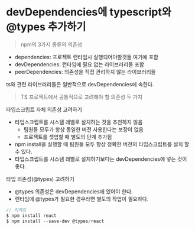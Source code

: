 # devDependencies에 typescript와 @types 추가하기

> npm의 3가지 종류의 의존성

- dependencies: 프로젝트 런타임시 실행되어야할것들 여기에 포함
- devDependencies: 런타임에 필요 없는 라이브러리들 포함
- peerDependencies: 의존성을 직접 관리하지 않는 라이브러리들

ts와 관련 라이브러리들은 일반적으로 devDependencies에 속한다.

> TS 프로젝트에서 공통적으로 고려해야 할 의존성 두 가지

타입스크립트 자체 의존성 고려하기

- 타입스크립트를 시스템 레벨로 설치하는 것을 추천하지 않음
  - 팀원들 모두가 항상 동일한 버전 사용한다는 보장이 없음
  - 프로젝트를 셋업할 때 별도의 단계 추가됨
- npm install을 실행할 때 팀원들 모두 항상 정확한 버전의 타입스크립트를 설치 할 수 있다.
- 타입스크립트를 시스템 레벨로 설치하기보다는 devDependencies에 넣는 것이 좋다.

타입 의존성(@types) 고려하기

- @types 의존성은 devDependencies에 있어야 한다.
- 런타임에 @types가 필요한 경우라면 별도의 작업이 필요하다.

```ts
// 리액트
$ npm install react
$ npm install --save-dev @types/react
```

